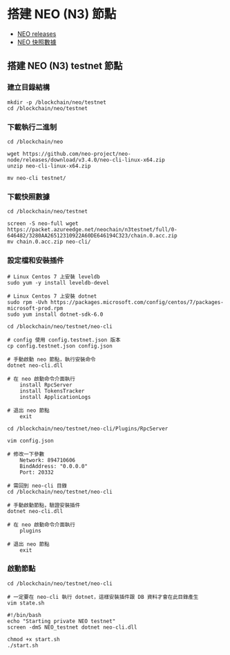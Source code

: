 # 搭建 NEO (N3) 節點

- [NEO releases](https://github.com/neo-project/neo-node/releases)
- [NEO 快照數據](https://sync.ngd.network/)

## 搭建 NEO (N3) testnet 節點

### 建立目錄結構

```shell
mkdir -p /blockchain/neo/testnet
cd /blockchain/neo/testnet
```

### 下載執行二進制

```shell
cd /blockchain/neo
```

```shell
wget https://github.com/neo-project/neo-node/releases/download/v3.4.0/neo-cli-linux-x64.zip
unzip neo-cli-linux-x64.zip
```

```shell
mv neo-cli testnet/
```

### 下載快照數據

```shell
cd /blockchain/neo/testnet
```

```shell
screen -S neo-full wget https://packet.azureedge.net/neochain/n3testnet/full/0-646482/3280AA26512310922A60DE646194C323/chain.0.acc.zip
mv chain.0.acc.zip neo-cli/
```

### 設定檔和安裝插件

```shell
# Linux Centos 7 上安裝 leveldb
sudo yum -y install leveldb-devel
```

```shell
# Linux Centos 7 上安裝 dotnet
sudo rpm -Uvh https://packages.microsoft.com/config/centos/7/packages-microsoft-prod.rpm
sudo yum install dotnet-sdk-6.0
```

```shell
cd /blockchain/neo/testnet/neo-cli
```

```shell
# config 使用 config.testnet.json 版本
cp config.testnet.json config.json
```

```shell
# 手動啟動 neo 節點，執行安裝命令
dotnet neo-cli.dll

# 在 neo 啟動命令介面執行
    install RpcServer
    install TokensTracker
    install ApplicationLogs
    
# 退出 neo 節點
    exit
```

```shell
cd /blockchain/neo/testnet/neo-cli/Plugins/RpcServer

vim config.json

# 修改一下參數
    Network: 894710606
    BindAddress: "0.0.0.0"
    Port: 20332
```

```shell
# 需回到 neo-cli 目錄
cd /blockchain/neo/testnet/neo-cli

# 手動啟動節點，驗證安裝插件
dotnet neo-cli.dll

# 在 neo 啟動命令介面執行
    plugins
    
# 退出 neo 節點
    exit
```

### 啟動節點

```shell
cd /blockchain/neo/testnet/neo-cli
```

```shell
# 一定要在 neo-cli 執行 dotnet，這樣安裝插件跟 DB 資料才會在此目錄產生
vim state.sh

#!/bin/bash
echo "Starting private NEO testnet"
screen -dmS NEO_testnet dotnet neo-cli.dll
```

```shell
chmod +x start.sh
./start.sh
```
